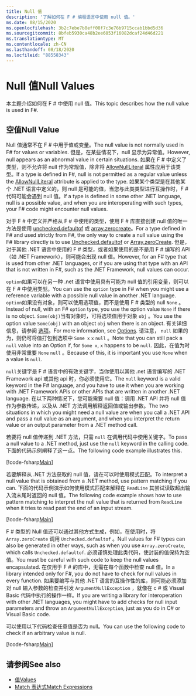 ```yaml
---
title: Null 值
description: '了解如何在 F # 编程语言中使用 null 值。'
ms.date: 08/15/2020
ms.openlocfilehash: 3b2c7ebe7b8eff08f7c3e76b9715ccab1bbd5d36
ms.sourcegitcommit: 8bfeb5930ca48b2ee6053f16082dcaf24d46d221
ms.translationtype: MT
ms.contentlocale: zh-CN
ms.lasthandoff: 08/18/2020
ms.locfileid: "88558343"
---
```

# <a name="null-values"></a><span data-ttu-id="71ad6-103">Null 值</span><span class="sxs-lookup"><span data-stu-id="71ad6-103">Null Values</span></span>

<span data-ttu-id="71ad6-104">本主题介绍如何在 F # 中使用 null 值。</span><span class="sxs-lookup"><span data-stu-id="71ad6-104">This topic describes how the null value is used in F#.</span></span>

## <a name="null-value"></a><span data-ttu-id="71ad6-105">空值</span><span class="sxs-lookup"><span data-stu-id="71ad6-105">Null Value</span></span>

<span data-ttu-id="71ad6-106">Null 值通常不在 F # 中用于值或变量。</span><span class="sxs-lookup"><span data-stu-id="71ad6-106">The null value is not normally used in F# for values or variables.</span></span> <span data-ttu-id="71ad6-107">但是，在某些情况下，null 显示为异常值。</span><span class="sxs-lookup"><span data-stu-id="71ad6-107">However, null appears as an abnormal value in certain situations.</span></span> <span data-ttu-id="71ad6-108">如果在 F # 中定义了类型，则不允许将 null 作为常规值，除非将 [AllowNullLiteral](https://fsharp.github.io/fsharp-core-docs/reference/fsharp-core-allownullliteralattribute.html#Value) 属性应用于该类型。</span><span class="sxs-lookup"><span data-stu-id="71ad6-108">If a type is defined in F#, null is not permitted as a regular value unless the [AllowNullLiteral](https://fsharp.github.io/fsharp-core-docs/reference/fsharp-core-allownullliteralattribute.html#Value) attribute is applied to the type.</span></span> <span data-ttu-id="71ad6-109">如果某个类型是在其他某个 .NET 语言中定义的，则 null 是可能的值，当您与此类类型进行互操作时，F # 代码可能会遇到 null 值。</span><span class="sxs-lookup"><span data-stu-id="71ad6-109">If a type is defined in some other .NET language, null is a possible value, and when you are interoperating with such types, your F# code might encounter null values.</span></span>

<span data-ttu-id="71ad6-110">对于 F # 中定义并严格从 F # 中使用的类型，使用 F # 库直接创建 null 值的唯一方法是使用 [unchecked.defaultof](https://fsharp.github.io/fsharp-core-docs/reference/fsharp-core-operators-unchecked.html#defaultof) 或 [array.zerocreate](https://fsharp.github.io/fsharp-core-docs/reference/fsharp-collections-arraymodule.html#zeroCreate)。</span><span class="sxs-lookup"><span data-stu-id="71ad6-110">For a type defined in F# and used strictly from F#, the only way to create a null value using the F# library directly is to use [Unchecked.defaultof](https://fsharp.github.io/fsharp-core-docs/reference/fsharp-core-operators-unchecked.html#defaultof) or [Array.zeroCreate](https://fsharp.github.io/fsharp-core-docs/reference/fsharp-collections-arraymodule.html#zeroCreate).</span></span> <span data-ttu-id="71ad6-111">但是，对于其他 .NET 语言中使用的 F # 类型，或者如果使用的是不是用 F # 编写的 API （如 .NET Framework），则可能会出现 null 值。</span><span class="sxs-lookup"><span data-stu-id="71ad6-111">However, for an F# type that is used from other .NET languages, or if you are using that type with an API that is not written in F#, such as the .NET Framework, null values can occur.</span></span>

<span data-ttu-id="71ad6-112">`option`如果可以在另一种 .net 语言中使用具有可能为 null 值的引用变量，则可以在 F # 中使用类型。</span><span class="sxs-lookup"><span data-stu-id="71ad6-112">You can use the `option` type in F# when you might use a reference variable with a possible null value in another .NET language.</span></span> <span data-ttu-id="71ad6-113">`option`如果没有对象，则可以使用选项值，而不是使用 F # 类型的 null `None` 。</span><span class="sxs-lookup"><span data-stu-id="71ad6-113">Instead of null, with an F# `option` type, you use the option value `None` if there is no object.</span></span> <span data-ttu-id="71ad6-114">`Some(obj)`当有对象时，可将选项值用于对象 `obj` 。</span><span class="sxs-lookup"><span data-stu-id="71ad6-114">You use the option value `Some(obj)` with an object `obj` when there is an object.</span></span> <span data-ttu-id="71ad6-115">有关详细信息，请参阅 [选项](../options.md)。</span><span class="sxs-lookup"><span data-stu-id="71ad6-115">For more information, see [Options](../options.md).</span></span> <span data-ttu-id="71ad6-116">请注意， `null` 如果的为，则仍可将值打包到选项中 `Some x` `x` `null` 。</span><span class="sxs-lookup"><span data-stu-id="71ad6-116">Note that you can still pack a `null` value into an Option if, for `Some x`, `x` happens to be `null`.</span></span> <span data-ttu-id="71ad6-117">因此，在值为时使用非常重要 `None` `null` 。</span><span class="sxs-lookup"><span data-stu-id="71ad6-117">Because of this, it is important you use `None` when a value is `null`.</span></span>

<span data-ttu-id="71ad6-118">`null`关键字是 F # 语言中的有效关键字，当你使用以其他 .net 语言编写的 .NET Framework api 或其他 api 时，你必须使用它。</span><span class="sxs-lookup"><span data-stu-id="71ad6-118">The `null` keyword is a valid keyword in the F# language, and you have to use it when you are working with .NET Framework APIs or other APIs that are written in another .NET language.</span></span> <span data-ttu-id="71ad6-119">在以下两种情况下，您可能需要 null 值：调用 .NET API 并将 null 值作为参数传递，以及从 .NET 方法调用解释返回值或输出参数。</span><span class="sxs-lookup"><span data-stu-id="71ad6-119">The two situations in which you might need a null value are when you call a .NET API and pass a null value as an argument, and when you interpret the return value or an output parameter from a .NET method call.</span></span>

<span data-ttu-id="71ad6-120">若要将 null 值传递到 .NET 方法，只需 `null` 在调用代码中使用关键字。</span><span class="sxs-lookup"><span data-stu-id="71ad6-120">To pass a null value to a .NET method, just use the `null` keyword in the calling code.</span></span> <span data-ttu-id="71ad6-121">下面的代码示例阐释了这一点。</span><span class="sxs-lookup"><span data-stu-id="71ad6-121">The following code example illustrates this.</span></span>

[!code-fsharp[Main](~/samples/snippets/fsharp/lang-ref-1/snippet701.fs)]

<span data-ttu-id="71ad6-122">若要解释从 .NET 方法获取的 null 值，请在可以时使用模式匹配。</span><span class="sxs-lookup"><span data-stu-id="71ad6-122">To interpret a null value that is obtained from a .NET method, use pattern matching if you can.</span></span> <span data-ttu-id="71ad6-123">下面的代码示例演示如何使用模式匹配来解释在 `ReadLine` 其尝试读取超出输入流末尾时返回的 null 值。</span><span class="sxs-lookup"><span data-stu-id="71ad6-123">The following code example shows how to use pattern matching to interpret the null value that is returned from `ReadLine` when it tries to read past the end of an input stream.</span></span>

[!code-fsharp[Main](~/samples/snippets/fsharp/lang-ref-1/snippet702.fs)]

<span data-ttu-id="71ad6-124">F # 类型的 Null 值还可以通过其他方式生成，例如，在使用时，将 `Array.zeroCreate` 调用 `Unchecked.defaultof` 。</span><span class="sxs-lookup"><span data-stu-id="71ad6-124">Null values for F# types can also be generated in other ways, such as when you use `Array.zeroCreate`, which calls `Unchecked.defaultof`.</span></span> <span data-ttu-id="71ad6-125">必须谨慎处理此类代码，使封装的值保持为空值。</span><span class="sxs-lookup"><span data-stu-id="71ad6-125">You must be careful with such code to keep the null values encapsulated.</span></span> <span data-ttu-id="71ad6-126">在仅用于 F # 的库中，无需在每个函数中检查 null 值。</span><span class="sxs-lookup"><span data-stu-id="71ad6-126">In a library intended only for F#, you do not have to check for null values in every function.</span></span> <span data-ttu-id="71ad6-127">如果要编写与其他 .NET 语言的互操作性的库，则可能必须添加对 null 输入参数的检查并引发 `ArgumentNullException` ，就像在 c # 或 Visual Basic 代码中执行的操作一样。</span><span class="sxs-lookup"><span data-stu-id="71ad6-127">If you are writing a library for interoperation with other .NET languages, you might have to add checks for null input parameters and throw an `ArgumentNullException`, just as you do in C# or Visual Basic code.</span></span>

<span data-ttu-id="71ad6-128">可以使用以下代码检查任意值是否为 null。</span><span class="sxs-lookup"><span data-stu-id="71ad6-128">You can use the following code to check if an arbitrary value is null.</span></span>

[!code-fsharp[Main](~/samples/snippets/fsharp/lang-ref-1/snippet703.fs)]

## <a name="see-also"></a><span data-ttu-id="71ad6-129">请参阅</span><span class="sxs-lookup"><span data-stu-id="71ad6-129">See also</span></span>

- [<span data-ttu-id="71ad6-130">值</span><span class="sxs-lookup"><span data-stu-id="71ad6-130">Values</span></span>](index.md)
- [<span data-ttu-id="71ad6-131">Match 表达式</span><span class="sxs-lookup"><span data-stu-id="71ad6-131">Match Expressions</span></span>](../match-expressions.md)
